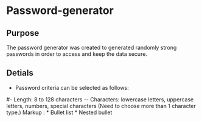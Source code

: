 # Password-generator

## Purpose
The password generator was created to generated randomly strong passwords in order to access and keep the data secure.

## Detials
- Password criteria can be selected as follows:

#- Length: 8 to 128 characters
-- Characters: lowercase letters, uppercase letters, numbers, special characters (Need to choose more than 1 character type.)
 Markup : * Bullet list
              * Nested bullet
